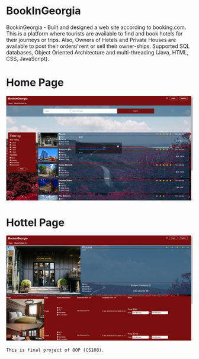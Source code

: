 # BookInGeorgia
BookinGeorgia - Built and designed a web site according to booking.com. 
This is a platform where tourists are available to find and book hotels for their journeys or trips. Also, Owners of Hotels and Private Houses are available to post their orders/ rent or sell their owner-ships. Supported SQL databases, Object Oriented Architecture and multi-threading (Java, HTML, CSS, JavaScript).


# Home Page
<img src="Photo of web/1.png" width=960>

# Hottel Page
<img src="Photo of web/3.png" width=960>

	This is final project of OOP (CS108).
